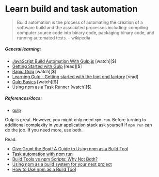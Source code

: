 # Learn build and task automation

> Build automation is the process of automating the creation of a software build and the associated processes including: compiling computer source code into binary code, packaging binary code, and running automated tests. - wikipedia

##### General learning:

* [JavaScript Build Automation With Gulp.js](http://www.pluralsight.com/courses/javascript-build-automation-gulpjs) [watch][$]
* [Getting Started with Gulp](https://www.packtpub.com/web-development/getting-started-gulp) [read][$]
* [Rapid Gulp](https://www.packtpub.com/web-development/rapid-gulp-video) [watch][$]
* [Learning Gulp - Getting started with the font end factory](http://hmphry.com/gulp) [read]
* [Gulp Basics](http://teamtreehouse.com/library/gulp-basics) [watch][$]
* [Using npm as a Task Runner](http://teamtreehouse.com/library/using-npm-as-a-task-runner) [watch][$]

##### References/docs:

* [gulp](https://github.com/gulpjs/gulp/blob/master/docs/getting-started.md)

Gulp is great. However, you might only need `npm run`. Before turning to additional complexity in your application stack ask yourself if `npm run` can do the job. If you need more, use both. 

Read:

* [Give Grunt the Boot! A Guide to Using npm as a Build Tool](http://www.sitepoint.com/guide-to-npm-as-a-build-tool/)
* [Task automation with npm run](http://substack.net/task_automation_with_npm_run)
* [Build Tools vs npm Scripts: Why Not Both?](http://engineering.hobsons.com/2015/06/26/build-tools-vs-npm-scripts-why-not-both/)
* [Using npm as a build system for your next project](https://drublic.de/blog/npm-builds)
* [How to Use npm as a Build Tool](http://blog.keithcirkel.co.uk/how-to-use-npm-as-a-build-tool/)





















 






